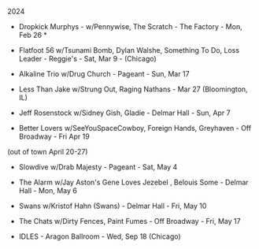 2024

* Dropkick Murphys - w/Pennywise, The Scratch - The Factory - Mon, Feb 26 *  

* Flatfoot 56 w/Tsunami Bomb, Dylan Walshe, Something To Do, Loss Leader - Reggie's - Sat, Mar 9 - (Chicago)
* Alkaline Trio w/Drug Church - Pageant - Sun, Mar 17
* Less Than Jake w/Strung Out, Raging Nathans - Mar 27 (Bloomington, IL)  

* Jeff Rosenstock w/Sidney Gish, Gladie - Delmar Hall - Sun, Apr 7
* Better Lovers w/SeeYouSpaceCowboy, Foreign Hands, Greyhaven - Off Broadway - Fri Apr 19

(out of town April 20-27)

* Slowdive w/Drab Majesty - Pageant - Sat, May 4
* The Alarm w/Jay Aston's Gene Loves Jezebel , Belouis Some - Delmar Hall - Mon, May 6
* Swans w/Kristof Hahn (Swans) - Delmar Hall - Fri, May 10
* The Chats w/Dirty Fences, Paint Fumes - Off Broadway - Fri, May 17

* IDLES - Aragon Ballroom - Wed, Sep 18 (Chicago)
